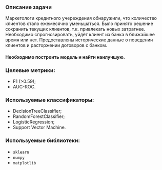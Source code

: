 ### Описание задачи

Маркетологи кредитного учереждения обнаружили, что количество клиентов стало ежемесячно уменьшаться.
Было принято решение сохранить текущих клиентов, т.к. привлекать новых затратнее.
Необходимо спрогнозировать, уйдёт клиент из банка в ближайшее время или нет. Предоставлены исторические данные
о поведении клиентов и расторжении договоров с банком.

#### Необходимо построить модель и найти наилучшую.

### Целевые метрики:
- F1 (>0.59);
- AUC-ROC.  

### Используемые классификаторы:  
- DecisionTreeClassifier;
- RandomForestClassifier;
- LogisticRegression;
- Support Vector Machine.

### Используемые библиотеки:  
- `sklearn`  
- `numpy`
- `matplotlib`
